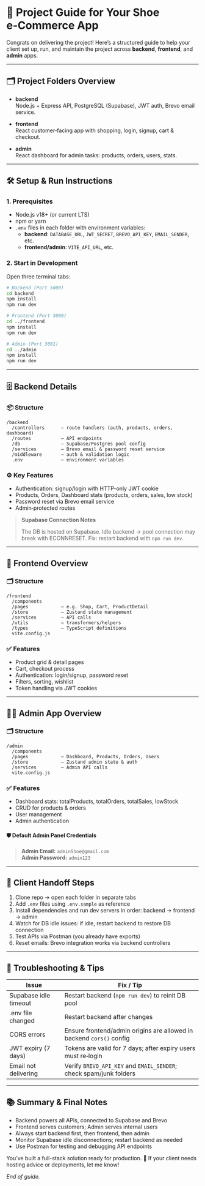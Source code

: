 # 🚀 Project Guide for Your Shoe e‑Commerce App

Congrats on delivering the project! Here’s a structured guide to help your client set up, run, and maintain the project across **backend**, **frontend**, and **admin** apps.

---

## 🗂️ Project Folders Overview

- **backend**  
  Node.js + Express API, PostgreSQL (Supabase), JWT auth, Brevo email service.

- **frontend**  
  React customer‑facing app with shopping, login, signup, cart & checkout.

- **admin**  
  React dashboard for admin tasks: products, orders, users, stats.

---

## 🛠 Setup & Run Instructions

### 1. Prerequisites

- Node.js v18+ (or current LTS)  
- npm or yarn  
- `.env` files in each folder with environment variables:
  - **backend**: `DATABASE_URL`, `JWT_SECRET`, `BREVO_API_KEY`, `EMAIL_SENDER`, etc.
  - **frontend/admin**: `VITE_API_URL`, etc.

### 2. Start in Development

Open three terminal tabs:

```bash
# Backend (Port 5000)
cd backend
npm install
npm run dev

# Frontend (Port 3000)
cd ../frontend
npm install
npm run dev

# Admin (Port 3001)
cd ../admin
npm install
npm run dev
```

---

## 🗄️ Backend Details

### 📦 Structure

```text
/backend
  /controllers      – route handlers (auth, products, orders, dashboard)
  /routes           – API endpoints
  /db               – Supabase/Postgres pool config
  /services         – Brevo email & password reset service
  /middleware       – auth & validation logic
  .env              – environment variables
```

### ⚙️ Key Features

- Authentication: signup/login with HTTP-only JWT cookie
- Products, Orders, Dashboard stats (products, orders, sales, low stock)
- Password reset via Brevo email service
- Admin‑protected routes

> **Supabase Connection Notes**
>
> The DB is hosted on Supabase. Idle backend → pool connection may break with ECONNRESET. Fix: restart backend with `npm run dev`.

---

## 🛒 Frontend Overview

### 🗂 Structure

```text
/frontend
  /components
  /pages            – e.g. Shop, Cart, ProductDetail 
  /store            – Zustand state management
  /services         – API calls
  /utils            – transformers/helpers
  /types            – TypeScript definitions
  vite.config.js
```

### ✅ Features

- Product grid & detail pages
- Cart, checkout process
- Authentication: login/signup, password reset
- Filters, sorting, wishlist
- Token handling via JWT cookies

---

## 🧑‍💼 Admin App Overview

### 🗂 Structure

```text
/admin
  /components
  /pages            – Dashboard, Products, Orders, Users
  /store            – Zustand admin state & auth
  /services         – Admin API calls
  vite.config.js
```

### ✅ Features

- Dashboard stats: totalProducts, totalOrders, totalSales, lowStock
- CRUD for products & orders
- User management
- Admin authentication

#### 🛡️ Default Admin Panel Credentials

> **Admin Email:** `adminShoe@gmail.com`  
> **Admin Password:** `admin123`

---

## 📝 Client Handoff Steps

1. Clone repo → open each folder in separate tabs
2. Add `.env` files using `.env.sample` as reference
3. Install dependencies and run dev servers in order: backend → frontend → admin
4. Watch for DB idle issues: if idle, restart backend to restore DB connection
5. Test APIs via Postman (you already have exports)
6. Reset emails: Brevo integration works via backend controllers

---

## 🧭 Troubleshooting & Tips

| Issue                  | Fix / Tip                                                                 |
|------------------------|--------------------------------------------------------------------------|
| Supabase idle timeout  | Restart backend (`npm run dev`) to reinit DB pool                         |
| .env file changed      | Restart backend after changes                                             |
| CORS errors            | Ensure frontend/admin origins are allowed in backend `cors()` config      |
| JWT expiry (7 days)    | Tokens are valid for 7 days; after expiry users must re‑login             |
| Email not delivering   | Verify `BREVO_API_KEY` and `EMAIL_SENDER`; check spam/junk folders        |

---

## 📚 Summary & Final Notes

- Backend powers all APIs, connected to Supabase and Brevo
- Frontend serves customers; Admin serves internal users
- Always start backend first, then frontend, then admin
- Monitor Supabase idle disconnections; restart backend as needed
- Use Postman for testing and debugging API endpoints

You’ve built a full-stack solution ready for production. 🎉 If your client needs hosting advice or deployments, let me know!

_End of guide._
